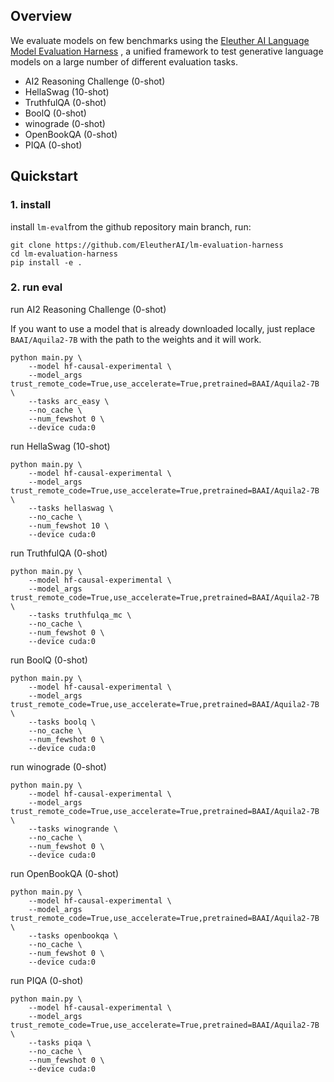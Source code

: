 
## Overview
We evaluate models on few benchmarks using the [Eleuther AI Language Model Evaluation Harness](https://github.com/EleutherAI/lm-evaluation-harness) , a unified framework to test generative language models on a large number of different evaluation tasks.

* AI2 Reasoning Challenge (0-shot)
* HellaSwag (10-shot) 
* TruthfulQA (0-shot)
* BoolQ (0-shot)
* winograde (0-shot)
* OpenBookQA (0-shot)
* PIQA (0-shot)


## Quickstart
### 1.  install 
install `lm-eval`from the github repository main branch, run:

```
git clone https://github.com/EleutherAI/lm-evaluation-harness
cd lm-evaluation-harness
pip install -e .
```
### 2. run eval

run AI2 Reasoning Challenge (0-shot)

If you want to use a model that is already downloaded locally, just replace ```BAAI/Aquila2-7B``` with the path to the weights and it will work.

```
python main.py \
    --model hf-causal-experimental \
    --model_args trust_remote_code=True,use_accelerate=True,pretrained=BAAI/Aquila2-7B \
    --tasks arc_easy \
    --no_cache \
    --num_fewshot 0 \
    --device cuda:0
```

run HellaSwag (10-shot) 
```
python main.py \
    --model hf-causal-experimental \
    --model_args trust_remote_code=True,use_accelerate=True,pretrained=BAAI/Aquila2-7B \
    --tasks hellaswag \
    --no_cache \
    --num_fewshot 10 \
    --device cuda:0
```


run TruthfulQA (0-shot)
```
python main.py \
    --model hf-causal-experimental \
    --model_args trust_remote_code=True,use_accelerate=True,pretrained=BAAI/Aquila2-7B \
    --tasks truthfulqa_mc \
    --no_cache \
    --num_fewshot 0 \
    --device cuda:0
```

run BoolQ (0-shot)

```
python main.py \
    --model hf-causal-experimental \
    --model_args trust_remote_code=True,use_accelerate=True,pretrained=BAAI/Aquila2-7B \
    --tasks boolq \
    --no_cache \
    --num_fewshot 0 \
    --device cuda:0
```


run winograde (0-shot)

```
python main.py \
    --model hf-causal-experimental \
    --model_args trust_remote_code=True,use_accelerate=True,pretrained=BAAI/Aquila2-7B \
    --tasks winogrande \
    --no_cache \
    --num_fewshot 0 \
    --device cuda:0
```

run OpenBookQA (0-shot)

```
python main.py \
    --model hf-causal-experimental \
    --model_args trust_remote_code=True,use_accelerate=True,pretrained=BAAI/Aquila2-7B \
    --tasks openbookqa \
    --no_cache \
    --num_fewshot 0 \
    --device cuda:0
```

run  PIQA (0-shot)

```
python main.py \
    --model hf-causal-experimental \
    --model_args trust_remote_code=True,use_accelerate=True,pretrained=BAAI/Aquila2-7B \
    --tasks piqa \
    --no_cache \
    --num_fewshot 0 \
    --device cuda:0
```
